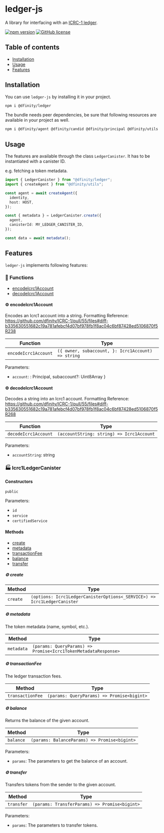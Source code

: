 # ledger-js

A library for interfacing with an [ICRC-1 ledger](https://github.com/dfinity/ic/tree/master/rs/rosetta-api/icrc1).

[![npm version](https://img.shields.io/npm/v/@dfinity/ledger.svg?logo=npm)](https://www.npmjs.com/package/@dfinity/ledger) [![GitHub license](https://img.shields.io/badge/license-Apache%202.0-blue.svg)](https://opensource.org/licenses/Apache-2.0)

## Table of contents

- [Installation](#installation)
- [Usage](#usage)
- [Features](#features)

## Installation

You can use `ledger-js` by installing it in your project.

```bash
npm i @dfinity/ledger
```

The bundle needs peer dependencies, be sure that following resources are available in your project as well.

```bash
npm i @dfinity/agent @dfinity/candid @dfinity/principal @dfinity/utils
```

## Usage

The features are available through the class `LedgerCanister`. It has to be instantiated with a canister ID.

e.g. fetching a token metadata.

```ts
import { LedgerCanister } from "@dfinity/ledger";
import { createAgent } from "@dfinity/utils";

const agent = await createAgent({
  identity,
  host: HOST,
});

const { metadata } = LedgerCanister.create({
  agent,
  canisterId: MY_LEDGER_CANISTER_ID,
});

const data = await metadata();
```

## Features

`ledger-js` implements following features:

<!-- TSDOC_START -->

### :toolbox: Functions

- [encodeIcrc1Account](#gear-encodeicrc1account)
- [decodeIcrc1Account](#gear-decodeicrc1account)

#### :gear: encodeIcrc1Account

Encodes an Icrc1 account into a string.
Formatting Reference: https://github.com/dfinity/ICRC-1/pull/55/files#diff-b335630551682c19a781afebcf4d07bf978fb1f8ac04c6bf87428ed5106870f5R238

| Function             | Type                                               |
| -------------------- | -------------------------------------------------- |
| `encodeIcrc1Account` | `({ owner, subaccount, }: Icrc1Account) => string` |

Parameters:

- `account`: : Principal, subaccount?: Uint8Array }

#### :gear: decodeIcrc1Account

Decodes a string into an Icrc1 account.
Formatting Reference: https://github.com/dfinity/ICRC-1/pull/55/files#diff-b335630551682c19a781afebcf4d07bf978fb1f8ac04c6bf87428ed5106870f5R268

| Function             | Type                                      |
| -------------------- | ----------------------------------------- |
| `decodeIcrc1Account` | `(accountString: string) => Icrc1Account` |

Parameters:

- `accountString`: string

### :factory: Icrc1LedgerCanister

#### Constructors

`public`

Parameters:

- `id`
- `service`
- `certifiedService`

#### Methods

- [create](#gear-create)
- [metadata](#gear-metadata)
- [transactionFee](#gear-transactionfee)
- [balance](#gear-balance)
- [transfer](#gear-transfer)

##### :gear: create

| Method   | Type                                                                     |
| -------- | ------------------------------------------------------------------------ |
| `create` | `(options: Icrc1LedgerCanisterOptions<_SERVICE>) => Icrc1LedgerCanister` |

##### :gear: metadata

The token metadata (name, symbol, etc.).

| Method     | Type                                                           |
| ---------- | -------------------------------------------------------------- |
| `metadata` | `(params: QueryParams) => Promise<Icrc1TokenMetadataResponse>` |

##### :gear: transactionFee

The ledger transaction fees.

| Method           | Type                                       |
| ---------------- | ------------------------------------------ |
| `transactionFee` | `(params: QueryParams) => Promise<bigint>` |

##### :gear: balance

Returns the balance of the given account.

| Method    | Type                                         |
| --------- | -------------------------------------------- |
| `balance` | `(params: BalanceParams) => Promise<bigint>` |

Parameters:

- `params`: The parameters to get the balance of an account.

##### :gear: transfer

Transfers tokens from the sender to the given account.

| Method     | Type                                          |
| ---------- | --------------------------------------------- |
| `transfer` | `(params: TransferParams) => Promise<bigint>` |

Parameters:

- `params`: The parameters to transfer tokens.

<!-- TSDOC_END -->
